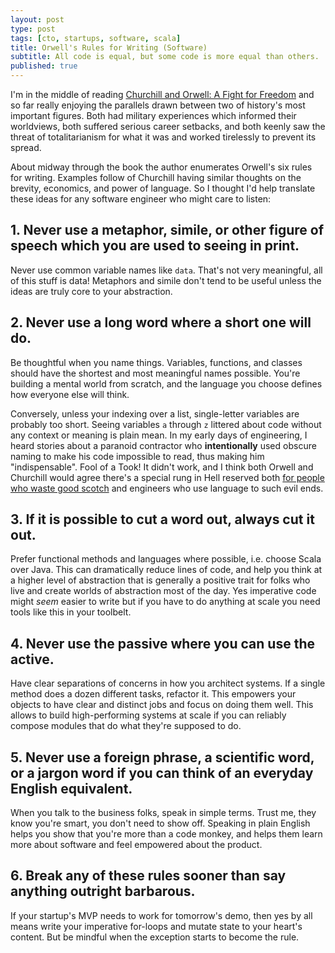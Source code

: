 ```yaml
---
layout: post
type: post
tags: [cto, startups, software, scala]
title: Orwell's Rules for Writing (Software)
subtitle: All code is equal, but some code is more equal than others.
published: true
---
```


I'm in the middle of reading [Churchill and Orwell: A Fight for Freedom](https://www.goodreads.com/book/show/32301946-churchill-and-orwell?ac=1&from_search=true&qid=O3MVwYzvHh&rank=1) and so far really enjoying the parallels drawn between two of history's most important figures.  Both had military experiences which informed their worldviews, both suffered serious career setbacks, and both keenly saw the threat of totalitarianism for what it was and worked tirelessly to prevent its spread.

About midway through the book the author enumerates Orwell's six rules for writing.  Examples follow of Churchill having similar thoughts on the brevity, economics, and power of language.  So I thought I'd help translate these ideas for any software engineer who might care to listen:

## 1. Never use a metaphor, simile, or other figure of speech which you are used to seeing in print. 

Never use common variable names like `data`.  That's not very meaningful, all of this stuff is data!  Metaphors and simile don't tend to be useful unless the ideas are truly core to your abstraction.


## 2. Never use a long word where a short one will do.   

Be thoughtful when you name things.  Variables, functions, and classes should have the shortest and most meaningful names possible.  You're building a mental world from scratch, and the language you choose defines how everyone else will think.

Conversely, unless your indexing over a list, single-letter variables are probably too short.  Seeing variables `a` through `z` littered about code without any context or meaning is plain mean.  In my early days of engineering, I heard stories about a paranoid contractor who **intentionally** used obscure naming to make his code impossible to read, thus making him "indispensable".  Fool of a Took!  It didn't work, and I think both Orwell and Churchill would agree there's a special rung in Hell reserved both [for people who waste good scotch](https://www.youtube.com/watch?v=4xCasP9VZUc) and engineers who use language to such evil ends.

## 3. If it is possible to cut a word out, always cut it out.

Prefer functional methods and languages where possible, i.e. choose Scala over Java.  This can dramatically reduce lines of code, and help you think at a higher level of abstraction that is generally a positive trait for folks who live and create worlds of abstraction most of the day.  Yes imperative code might _seem_ easier to write but if you have to do anything at scale you need tools like this in your toolbelt.


## 4. Never use the passive where you can use the active. 

Have clear separations of concerns in how you architect systems.  If a single method does a dozen different tasks, refactor it. This empowers your objects to have clear and distinct jobs and focus on doing them well.  This allows to build high-performing systems at scale if you can reliably compose modules that do what they're supposed to do.


## 5. Never use a foreign phrase, a scientific word, or a jargon word if you can think of an everyday English equivalent. 

When you talk to the business folks, speak in simple terms.  Trust me, they know you're smart, you don't need to show off.  Speaking in plain English helps you show that you're more than a code monkey, and helps them learn more about software and feel empowered about the product.  

## 6. Break any of these rules sooner than say anything outright barbarous.

If your startup's MVP needs to work for tomorrow's demo, then yes by all means write your imperative for-loops and mutate state to your heart's content.  But be mindful when the exception starts to become the rule.

